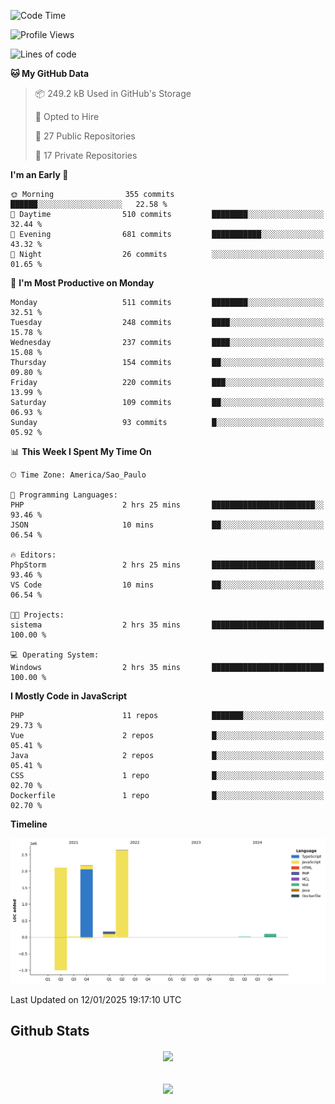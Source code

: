  
<!--START_SECTION:waka-->
![Code Time](http://img.shields.io/badge/Code%20Time-1%2C738%20hrs%2057%20mins-blue)

![Profile Views](http://img.shields.io/badge/Profile%20Views-0-blue)

![Lines of code](https://img.shields.io/badge/From%20Hello%20World%20I%27ve%20Written-7.2%20million%20lines%20of%20code-blue)

**🐱 My GitHub Data** 

> 📦 249.2 kB Used in GitHub's Storage 
 > 
> 💼 Opted to Hire
 > 
> 📜 27 Public Repositories 
 > 
> 🔑 17 Private Repositories 
 > 
**I'm an Early 🐤** 

```text
🌞 Morning                355 commits         ██████░░░░░░░░░░░░░░░░░░░   22.58 % 
🌆 Daytime                510 commits         ████████░░░░░░░░░░░░░░░░░   32.44 % 
🌃 Evening                681 commits         ███████████░░░░░░░░░░░░░░   43.32 % 
🌙 Night                  26 commits          ░░░░░░░░░░░░░░░░░░░░░░░░░   01.65 % 
```
📅 **I'm Most Productive on Monday** 

```text
Monday                   511 commits         ████████░░░░░░░░░░░░░░░░░   32.51 % 
Tuesday                  248 commits         ████░░░░░░░░░░░░░░░░░░░░░   15.78 % 
Wednesday                237 commits         ████░░░░░░░░░░░░░░░░░░░░░   15.08 % 
Thursday                 154 commits         ██░░░░░░░░░░░░░░░░░░░░░░░   09.80 % 
Friday                   220 commits         ███░░░░░░░░░░░░░░░░░░░░░░   13.99 % 
Saturday                 109 commits         ██░░░░░░░░░░░░░░░░░░░░░░░   06.93 % 
Sunday                   93 commits          █░░░░░░░░░░░░░░░░░░░░░░░░   05.92 % 
```


📊 **This Week I Spent My Time On** 

```text
🕑︎ Time Zone: America/Sao_Paulo

💬 Programming Languages: 
PHP                      2 hrs 25 mins       ███████████████████████░░   93.46 % 
JSON                     10 mins             ██░░░░░░░░░░░░░░░░░░░░░░░   06.54 % 

🔥 Editors: 
PhpStorm                 2 hrs 25 mins       ███████████████████████░░   93.46 % 
VS Code                  10 mins             ██░░░░░░░░░░░░░░░░░░░░░░░   06.54 % 

🐱‍💻 Projects: 
sistema                  2 hrs 35 mins       █████████████████████████   100.00 % 

💻 Operating System: 
Windows                  2 hrs 35 mins       █████████████████████████   100.00 % 
```

**I Mostly Code in JavaScript** 

```text
PHP                      11 repos            ███████░░░░░░░░░░░░░░░░░░   29.73 % 
Vue                      2 repos             █░░░░░░░░░░░░░░░░░░░░░░░░   05.41 % 
Java                     2 repos             █░░░░░░░░░░░░░░░░░░░░░░░░   05.41 % 
CSS                      1 repo              █░░░░░░░░░░░░░░░░░░░░░░░░   02.70 % 
Dockerfile               1 repo              █░░░░░░░░░░░░░░░░░░░░░░░░   02.70 % 
```



**Timeline**

![Lines of Code chart](https://raw.githubusercontent.com/MaueDev/MaueDev/main/assets/bar_graph.png)


 Last Updated on 12/01/2025 19:17:10 UTC
<!--END_SECTION:waka-->

## Github Stats  
<div align="center"><img src="https://github-readme-stats.vercel.app/api/top-langs/?username=MaueDev&hide_border=true&layout=compact" align="center" /></div>  

<br/>  

<br/>  

<div align="center">
<img src="https://komarev.com/ghpvc/?username=MaueDev&&style=flat-square" align="center" />
</div>  
  
